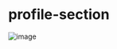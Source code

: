# profile-section
![image](https://user-images.githubusercontent.com/88439222/216363680-9ec11031-5aad-448c-a48d-b5404df511da.png)
